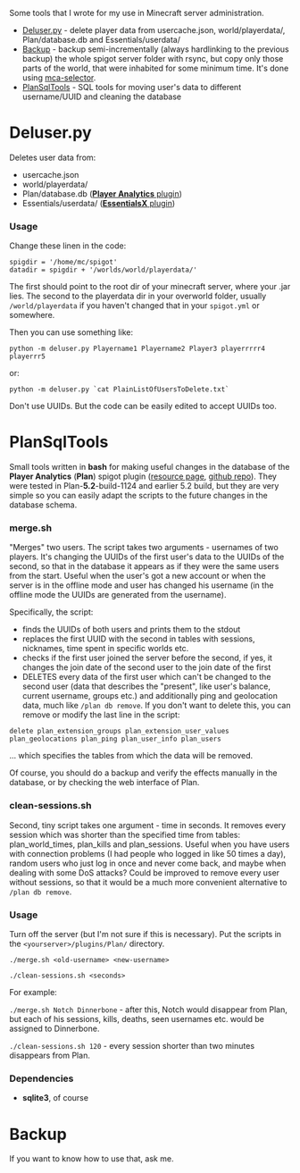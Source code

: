Some tools that I wrote for my use in Minecraft server administration.

- [Deluser.py](#deluserpy) - delete player data from usercache.json, world/playerdata/, Plan/database.db and Essentials/userdata/
- [Backup](#backup) - backup semi-incrementally (always hardlinking to the previous backup) the whole spigot server folder with rsync, but copy only those parts of the world, that were inhabited for some minimum time. It's done using [mca-selector](https://github.com/Querz/mcaselector).
- [PlanSqlTools](#plansqltools) - SQL tools for moving user's data to different username/UUID and cleaning the database

# Deluser.py

Deletes user data from:

- usercache.json
- world/playerdata/
- Plan/database.db ([**Player Analytics** plugin](https://www.spigotmc.org/resources/plan-player-analytics.32536/))
- Essentials/userdata/ ([**EssentialsX** plugin](https://essentialsx.net))

### Usage

Change these linen in the code:
```
spigdir = '/home/mc/spigot'
datadir = spigdir + '/worlds/world/playerdata/'
```
The first should point to the root dir of your minecraft server, where your .jar lies. The second to the playerdata dir in your overworld folder, usually `/world/playerdata` if you haven't changed that in your `spigot.yml` or somewhere.

Then you can use something like:
```
python -m deluser.py Playername1 Playername2 Player3 playerrrrr4 playerrr5
```
or:
```
python -m deluser.py `cat PlainListOfUsersToDelete.txt`
```
Don't use UUIDs. But the code can be easily edited to accept UUIDs too.

# PlanSqlTools

Small tools written in **bash** for making useful changes in the database of the **Player Analytics** (**Plan**) spigot plugin ([resource page](https://www.spigotmc.org/resources/plan-player-analytics.32536/), [github repo](https://github.com/plan-player-analytics/Plan)). They were tested in Plan-**5.2**-build-1124 and earlier 5.2 build, but they are very simple so you can easily adapt the scripts to the future changes in the database schema.

### merge.sh 

"Merges" two users. The script takes two arguments - usernames of two players. It's changing the UUIDs of the first user's data to the UUIDs of the second, so that in the database it appears as if they were the same users from the start. Useful when the user's got a new account or when the server is in the offline mode and user has changed his username (in the offline mode the UUIDs are generated from the username).

Specifically, the script:

* finds the UUIDs of both users and prints them to the stdout
* replaces the first UUID with the second in tables with sessions, nicknames, time spent in specific worlds etc.
* checks if the first user joined the server before the second, if yes, it changes the join date of the second user to the join date of the first
* DELETES every data of the first user which can't be changed to the second user (data that describes the "present", like user's balance, current username, groups etc.) and additionally ping and geolocation data, much like `/plan db remove`. If you don't want to delete this, you can remove or modify the last line in the script:

`delete plan_extension_groups plan_extension_user_values plan_geolocations plan_ping plan_user_info plan_users`

... which specifies the tables from which the data will be removed.

Of course, you should do a backup and verify the effects manually in the database, or by checking the web interface of Plan.

### clean-sessions.sh

Second, tiny script takes one argument - time in seconds. It removes every session which was shorter than the specified time from tables: plan_world_times, plan_kills and plan_sessions. Useful when you have users with connection problems (I had people who logged in like 50 times a day), random users who just log in once and never come back, and maybe when dealing with some DoS attacks? Could be improved to remove every user without sessions, so that it would be a much more convenient alternative to `/plan db remove`.

### Usage

Turn off the server (but I'm not sure if this is necessary). Put the scripts in the `<yourserver>/plugins/Plan/` directory.

`./merge.sh <old-username> <new-username>`

`./clean-sessions.sh <seconds>`

For example:

`./merge.sh Notch Dinnerbone` - after this, Notch would disappear from Plan, but each of his sessions, kills, deaths, seen usernames etc. would be assigned to Dinnerbone.

`./clean-sessions.sh 120` - every session shorter than two minutes disappears from Plan.

### Dependencies

* **sqlite3**, of course


# Backup

If you want to know how to use that, ask me.
